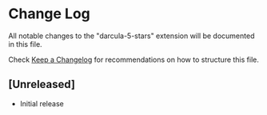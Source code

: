 # Change Log
All notable changes to the "darcula-5-stars" extension will be documented in this file.

Check [Keep a Changelog](http://keepachangelog.com/) for recommendations on how to structure this file.

## [Unreleased]
- Initial release
